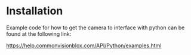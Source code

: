 # Installation

Example code for how to get the camera to interface with python can be found at the following link:

https://help.commonvisionblox.com/API/Python/examples.html